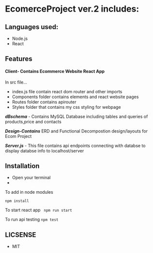 # EcomerceProject ver.2 includes:

## Languages used:
 - Node.js
 - React
 ## Features
#### Client- Contains Ecommerce Website React App
In src file...
- index.js file contain react dom router and other imports
- Components folder contains elements and react website pages
- Routes folder contains apirouter
- Styles folder that contains my css styling for webpage


**_dBschema_** - Contains MySQL Database including tables and queries of products,price and contacts

**_Design-Contains_** ERD and Functional Decompostion design/layouts for Ecom Project

**_Server.js_** - This file contains api endpoints connecting with databse  to display databse info to localhost/server

## Installation

* Open your terminal
* 
 To add in node modules

  `npm install` 

To start react app
  ` npm run start`

  To run api testing
  `npm test`

 ## LICSENSE 
 * MIT



   


